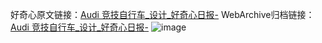 好奇心原文链接：[Audi 竞技自行车_设计_好奇心日报-](https://www.qdaily.com/articles/7410.html)
WebArchive归档链接：[Audi 竞技自行车_设计_好奇心日报-](http://web.archive.org/web/20190623172347/https://www.qdaily.com/articles/7410.html)
![image](http://ww3.sinaimg.cn/large/007d5XDply1g3wjfxpv0fj30u02yq15g)